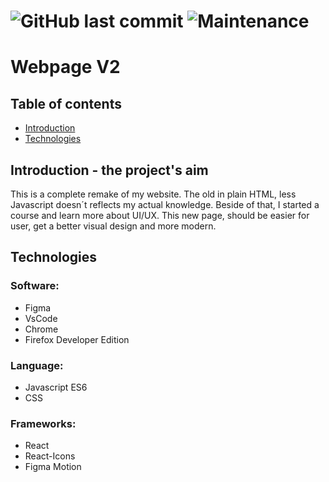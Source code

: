 ![GitHub last commit](https://img.shields.io/github/last-commit/Wusabinga/my-new-webpage?style=plastic)
![Maintenance](https://img.shields.io/maintenance/yes/2021)
=======
# Webpage V2


## Table of contents

* [Introduction](#Introduction)
* [Technologies](*technologies)

## Introduction - the project's aim

This is a complete remake of my website. The old in plain HTML, less Javascript doesn´t reflects my actual knowledge. Beside of that, I started a course and learn more about UI/UX. This new page, should be easier for user, get a better visual design and more modern. 

## Technologies

### Software:

* Figma
* VsCode
* Chrome
* Firefox Developer Edition

### Language:

* Javascript ES6
* CSS

### Frameworks:

* React
* React-Icons
* Figma Motion


